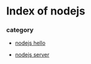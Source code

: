 
# Index of nodejs


### category

- [nodejs hello](./nodejs.hello)
                        
- [nodejs server](./nodejs.server)
                        
